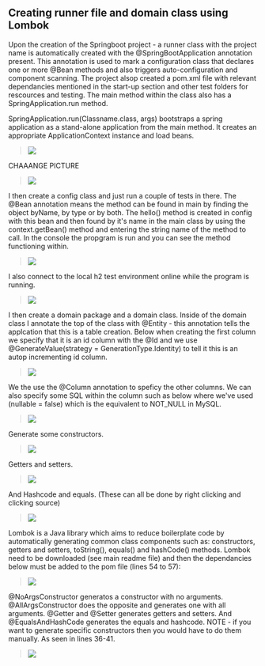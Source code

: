 ## Creating runner file and domain class using Lombok

Upon the creation of the Springboot project - a runner class with the project name is automatically created with the @SpringBootApplication annotation present. This annotation is used to mark a configuration class that declares one or more @Bean methods and also triggers auto-configuration and component scanning. The project alsop created a pom.xml file with relevant dependancies mentioned in the start-up section and other test folders for rescources and testing. The main method within the class also has a SpringApplication.run method. 

SpringApplication.run(Classname.class, args) bootstraps a spring application as a stand-alone application from the main method. It creates an appropriate ApplicationContext instance and load beans. 
>![](../documentation_images/2_domain_class_and_lombok/domain_class_1.png) 

CHAAANGE PICTURE
>![](../documentation_images/2_domain_class_and_lombok/domain_class_2.png) 

I then create a config class and just run a couple of tests in there. The @Bean annotation means the method can be found in main by finding the object byName, by type or by both. The hello() method is created in config with this bean and then found by it's name in the main class by using the context.getBean() method and entering the string name of the method to call. In the console the propgram is run and you can see the method functioning within.
>![](../documentation_images/2_domain_class_and_lombok/domain_class_3.png) 

I also connect to the local h2 test environment online while the program is running. 
>![](../documentation_images/2_domain_class_and_lombok/domain_class_4.png) 

I then create a domain package and a domain class. Inside of the domain class I annotate the top of the class with @Entity - this annotation tells the applcation that this is a table creation. Below when creating the first column we specify that it is an id column with the @Id and we use @GenerateValue(strategy = GenerationType.Identity) to tell it this is an autop incrementing id column.
>![](../documentation_images/2_domain_class_and_lombok/domain_class_5.png) 

We the use the @Column annotation to speficy the other columns. We can also specify some SQL within the column such as below where we've used (nullable = false) which is the equivalent to NOT_NULL in MySQL.
>![](../documentation_images/2_domain_class_and_lombok/domain_class_6.png) 

Generate some constructors.
>![](../documentation_images/2_domain_class_and_lombok/domain_class_7.png) 

Getters and setters.
>![](../documentation_images/2_domain_class_and_lombok/domain_class_8.png) 

And Hashcode and equals. (These can all be done by right clicking and clicking source)
>![](../documentation_images/2_domain_class_and_lombok/domain_class_9.png) 

Lombok is a Java library which aims to reduce boilerplate code by automatically generating common class components such as: constructors, getters and setters, toString(), equals() and hashCode() methods. Lombok need to be downloaded (see main readme file) and then the dependancies below must be added to the pom file (lines 54 to 57):
>![](../documentation_images/2_domain_class_and_lombok/domain_class_10.png) 

@NoArgsConstructor generatos a constructor with no arguments.
@AllArgsConstructor does the opposite and generates one with all arguments.
@Getter and @Setter generates getters and setters.
And @EqualsAndHashCode generates the equals and hashcode.
NOTE - if you want to generate specific constructors then you would have to do them manually. As seen in lines 36-41.
>![](../documentation_images/2_domain_class_and_lombok/domain_class_11.png) 
